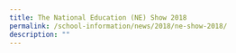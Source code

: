 ```yaml
---
title: The National Education (NE) Show 2018
permalink: /school-information/news/2018/ne-show-2018/
description: ""
---
```



